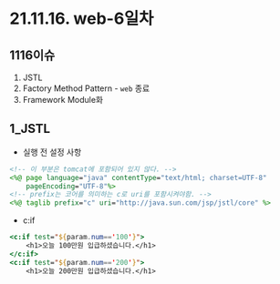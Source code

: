 # 21.11.16. web-6일차

## 1116이슈

1. JSTL
2. Factory Method Pattern - `web` 종료
3. Framework Module화

## 1_JSTL

* 실행 전 설정 사항

```jsp
<!-- 이 부분은 tomcat에 포함되어 있지 않다. -->
<%@ page language="java" contentType="text/html; charset=UTF-8"
    pageEncoding="UTF-8"%>
<!-- prefix는 코어를 의미하는 c로 uri를 포함시켜야함. -->
<%@ taglib prefix="c" uri="http://java.sun.com/jsp/jstl/core" %>
```

* c:if

```jsp
<c:if test="${param.num=='100'}">
	<h1>오늘 100만원 입급하셨습니다.</h1>
</c:if>
<c:if test="${param.num=='200'}">
	<h1>오늘 200만원 입급하셨습니다.</h1>
```

